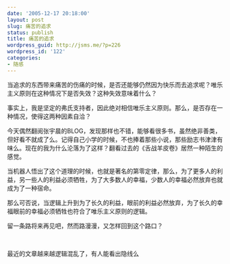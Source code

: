 ```yaml
---
date: '2005-12-17 20:18:00'
layout: post
slug: 痛苦的追求
status: publish
title: 痛苦的追求
wordpress_guid: http://jsms.me/?p=226
wordpress_id: '122'
categories:
- 随感
---
```


当追求的东西带来痛苦的伤痛的时候，是否还能够仍然因为快乐而去追求呢？唯乐主义原则在这种情况下是否失效？这种失效意味着什么？


事实上，我是坚定的弗氏支持者，因此绝对相信唯乐主义原则。那么，是否存在一种情况，使得这两种因素自洽？


今天偶然翻阅张宇晨的BLOG，发现那样也不错，能够看很多书，虽然绝非善类，但好看不就成了么。记得自己小学的时候，不也捧着那些小说，那些励志书津津有味么。现在的我为什么沦落为了这样？翻看过去的《舌战羊皮卷》居然一种陌生的感觉。


当机器人悟出了这个道理的时候，也就是著名的第零定律，那么，为了更多人的利益，另一些人的利益必须牺牲，为了大多数人的幸福，少数人的幸福必然放弃也就成为了一种宿命。


那么可否说，当逻辑上升到为了长久的利益，眼前的利益必然放弃，为了长久的幸福眼前的幸福必须牺牲也符合了唯乐主义原则的逻辑。


留一条路将来再见吧，然而路漫漫，又怎样回到这个路口？


 


最近的文章越来越逻辑混乱了，有人能看出隐线么
